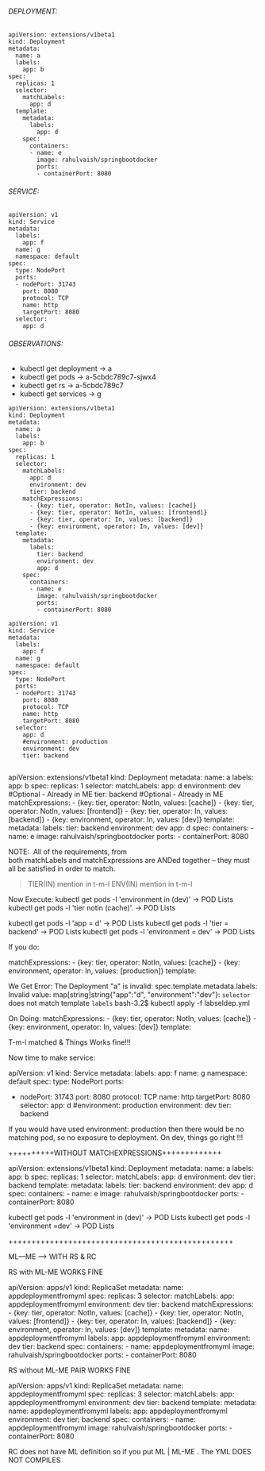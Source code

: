 
###### DEPLOYMENT:
```
apiVersion: extensions/v1beta1
kind: Deployment
metadata:
  name: a
  labels:
    app: b
spec:
  replicas: 1
  selector:
    matchLabels:
      app: d
  template:
    metadata:
      labels:
        app: d
    spec:
      containers:
      - name: e
        image: rahulvaish/springbootdocker
        ports:
        - containerPort: 8080
```
###### SERVICE:
```
apiVersion: v1
kind: Service
metadata:
  labels:
    app: f
  name: g
  namespace: default
spec:
  type: NodePort
  ports:
  - nodePort: 31743
    port: 8080
    protocol: TCP
    name: http
    targetPort: 8080
  selector:
    app: d

```

###### OBSERVATIONS:

- kubectl get deployment -> a
- kubectl get pods -> a-5cbdc789c7-sjwx4
- kubectl get rs -> a-5cbdc789c7
- kubectl get services ->  g





```
apiVersion: extensions/v1beta1
kind: Deployment
metadata:
  name: a
  labels:
    app: b
spec:
  replicas: 1
  selector:
    matchLabels:
      app: d
      environment: dev
      tier: backend
    matchExpressions:
      - {key: tier, operator: NotIn, values: [cache]}
      - {key: tier, operator: NotIn, values: [frontend]}
      - {key: tier, operator: In, values: [backend]} 
      - {key: environment, operator: In, values: [dev]}
  template:
    metadata:
      labels:
        tier: backend
        environment: dev
        app: d
    spec:
      containers:
      - name: e
        image: rahulvaish/springbootdocker
        ports:
        - containerPort: 8080
 ```
 
 
```
apiVersion: v1
kind: Service
metadata:
  labels:
    app: f
  name: g
  namespace: default
spec:
  type: NodePort
  ports:
  - nodePort: 31743
    port: 8080
    protocol: TCP
    name: http
    targetPort: 8080
  selector:
    app: d
    #environment: production 
    environment: dev
    tier: backend
 
 ```
 
 
 apiVersion: extensions/v1beta1
kind: Deployment
metadata:
  name: a
  labels:
    app: b
spec:
  replicas: 1
  selector:
    matchLabels:
      app: d
      environment: dev #Optional - Already in ME
      tier: backend #Optional - Already in ME
    matchExpressions:
      - {key: tier, operator: NotIn, values: [cache]}
      - {key: tier, operator: NotIn, values: [frontend]}
      - {key: tier, operator: In, values: [backend]} 
      - {key: environment, operator: In, values: [dev]}
  template:
    metadata:
      labels:
        tier: backend
        environment: dev
        app: d
    spec:
      containers:
      - name: e
        image: rahulvaish/springbootdocker
        ports:
        - containerPort: 8080




NOTE:  All of the requirements, from both matchLabels and matchExpressions are ANDed together – they must all be satisfied in order to match.


> TIER(IN) mention in t-m-l
> ENV(IN) mention in t-m-l


Now Execute:
kubectl get pods -l 'environment in (dev)' -> POD Lists
kubectl get pods -l 'tier notin (cache)’. -> POD Lists

kubectl get pods -l 'app = d' -> POD Lists
kubectl get pods -l 'tier = backend' -> POD Lists
kubectl get pods -l 'environment = dev' -> POD Lists


If you do:

   matchExpressions:
      - {key: tier, operator: NotIn, values: [cache]}
      - {key: environment, operator: In, values: [production]}
  template:

We Get Error:
The Deployment "a" is invalid: spec.template.metadata.labels: Invalid value: map[string]string{"app":"d", "environment":"dev"}: `selector` does not match template `labels`
bash-3.2$ kubectl apply -f labseldep.yml

On Doing:
 matchExpressions:
      - {key: tier, operator: NotIn, values: [cache]}
      - {key: environment, operator: In, values: [dev]}
  template:

T-m-l matched & Things Works fine!!!




Now time to make service:

apiVersion: v1
kind: Service
metadata:
  labels:
    app: f
  name: g
  namespace: default
spec:
  type: NodePort
  ports:
  - nodePort: 31743
    port: 8080
    protocol: TCP
    name: http
    targetPort: 8080
  selector:
    app: d
    #environment: production 
    environment: dev
    tier: backend



If   you would have used environment: production then there would be no matching pod, so no exposure to deployment. On dev, things go right !!!



++++++++++WITHOUT MATCHEXPRESSIONS+++++++++++++


apiVersion: extensions/v1beta1
kind: Deployment
metadata:
  name: a
  labels:
    app: b
spec:
  replicas: 1
  selector:
    matchLabels:
      app: d
      environment: dev
      tier: backend
  template:
    metadata:
      labels:
        tier: backend
        environment: dev
        app: d
    spec:
      containers:
      - name: e
        image: rahulvaish/springbootdocker
        ports:
        - containerPort: 8080

kubectl get pods -l 'environment in (dev)' -> POD Lists
kubectl get pods -l 'environment =dev' -> POD Lists



+++++++++++++++++++++++++++++++++++++++++++++++++



ML—ME ——> WITH RS & RC


RS with ML-ME WORKS FINE

apiVersion: apps/v1
kind: ReplicaSet
metadata:
  name: appdeploymentfromyml
spec:
  replicas: 3
  selector:
    matchLabels:
      app: appdeploymentfromyml
      environment: dev
      tier: backend
    matchExpressions:
      - {key: tier, operator: NotIn, values: [cache]}
      - {key: tier, operator: NotIn, values: [frontend]}
      - {key: tier, operator: In, values: [backend]} 
      - {key: environment, operator: In, values: [dev]}
  template:
    metadata:
      name: appdeploymentfromyml
      labels:
        app: appdeploymentfromyml
        environment: dev
        tier: backend
    spec:
      containers:
      - name: appdeploymentfromyml
        image: rahulvaish/springbootdocker
        ports:
        - containerPort: 8080


RS without ML-ME PAIR WORKS FINE

apiVersion: apps/v1
kind: ReplicaSet
metadata:
  name: appdeploymentfromyml
spec:
  replicas: 3
  selector:
    matchLabels:
      app: appdeploymentfromyml
      environment: dev
      tier: backend
  template:
    metadata:
      name: appdeploymentfromyml
      labels:
        app: appdeploymentfromyml
        environment: dev
        tier: backend
    spec:
      containers:
      - name: appdeploymentfromyml
        image: rahulvaish/springbootdocker
        ports:
        - containerPort: 8080 



RC does not have ML definition so if you put ML | ML-ME . The YML DOES NOT COMPILES 

